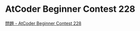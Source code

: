 AtCoder Beginner Contest 228
===

[問題 - AtCoder Beginner Contest 228](https://atcoder.jp/contests/abc228/tasks)
